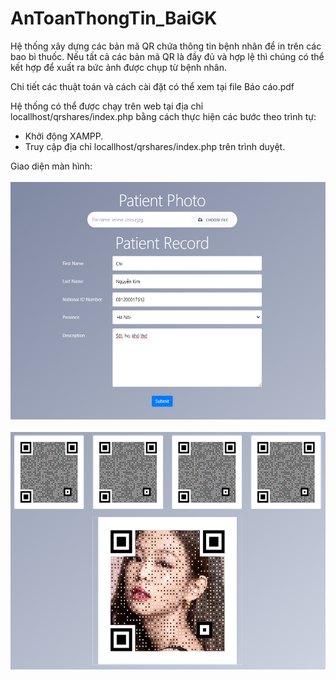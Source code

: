 # AnToanThongTin_BaiGK

Hệ thống xây dựng các bản mã QR chứa thông tin bệnh nhân để in trên các bao bì thuốc. Nếu tất cả các bản mã QR là đầy đủ và hợp lệ thì chúng có thể kết hợp để xuất ra bức ảnh được chụp từ bệnh nhân.

Chi tiết các thuật toán và cách cài đặt có thể xem tại file Báo cáo.pdf

Hệ thống có thể được chạy trên web tại địa chỉ locallhost/qrshares/index.php bằng cách thực hiện các bước theo trình tự:
- Khởi động XAMPP.
- Truy cập địa chỉ locallhost/qrshares/index.php trên trình duyệt.

Giao diện màn hình:
<br/><br/>
<img src="img/image1.png" width = "540" height = "380" marginTop = "20">
<br/><br/>
<img src="img/image2.PNG" width = "540" height = "380">
